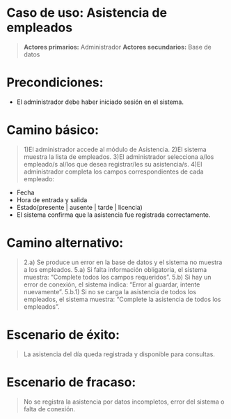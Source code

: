 # Caso de uso: Asistencia de empleados
>**Actores primarios:** Administrador
**Actores secundarios:** Base de datos

# Precondiciones: 
- El administrador debe haber iniciado sesión en el sistema.

# Camino básico:
>1)El administrador accede al módulo de Asistencia.
2)El sistema muestra la lista de empleados.
3)El administrador selecciona a/los empleado/s al/los que desea registrar/les su asistencia/s.
4)El administrador completa los campos correspondientes de cada empleado:
- Fecha
- Hora de entrada y salida
- Estado(presente | ausente | tarde | licencia)
- El sistema confirma que la asistencia fue registrada correctamente.

# Camino alternativo:

>2.a) Se produce un error en la base de datos y el sistema no muestra a los empleados.
5.a) Si falta información obligatoria, el sistema muestra: “Complete todos los campos requeridos”.
5.b) Si hay un error de conexión, el sistema indica: “Error al guardar, intente nuevamente”.
5.b.1) Si no se carga la asistencia de todos los empleados, el sistema muestra: “Complete la asistencia de todos los empleados”.

# Escenario de éxito:

> La asistencia del día queda registrada y disponible para consultas.

# Escenario de fracaso:

> No se registra la asistencia por datos incompletos, error del sistema o falta de conexión.
